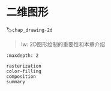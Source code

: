 # 二维图形
:label:`chap_drawing-2d`

> lw: 2D图形绘制的重要性和本章介绍

```toc
:maxdepth: 2

rasterization
color-filling
composition
summary
```